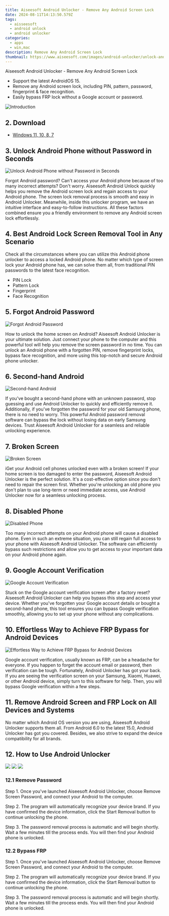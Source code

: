 ```yaml
---
title: Aiseesoft Android Unlocker - Remove Any Android Screen Lock
date: 2024-08-11T14:13:50.579Z
tags: 
  - aisseesoft
  - android unlock
  - android unlocker
categories: 
  - apps
  - win,mac
description: Remove Any Android Screen Lock
thumbnail: https://www.aiseesoft.com/images/android-unlocker/unlock-android-phone.svg
---
```


Aiseesoft Android Unlocker - Remove Any Android Screen Lock

- Support the latest AndroidOS 15.
- Remove any Android screen lock, including PIN, pattern, password, fingerprint & face recognition.
- Easily bypass FRP lock without a Google account or password.

![Introduction](https://www.aiseesoft.com/images/android-unlocker/unlock-android-phone.svg)

## 2. Download

- [Windows 11, 10, 8, 7](https://secure.2checkout.com/order/checkout.php?PRODS=45967567&QTY=1&CART=1&COUPON=AISEOHC&CARD=1&DESIGN_TYPE=2&SHORT_FORM=1&AFFILIATE=108875)

## 3. Unlock Android Phone without Password in Seconds

![Unlock Android Phone without Password in Seconds](https://www.aiseesoft.com/images/android-unlocker/remove-screen-lock.svg)

Forgot Android password? Can't access your Android phone because of too many incorrect attempts? Don't worry. Aiseesoft Android Unlock quickly helps you remove the Android screen lock and regain access to your Android phone. The screen lock removal process is smooth and easy in Android Unlocker. Meanwhile, inside this unlocker program, we have an intuitive interface and easy-to-follow instructions. All these factors combined ensure you a friendly environment to remove any Android screen lock effortlessly.

## 4. Best Android Lock Screen Removal Tool in Any Scenario

Check all the circumstances where you can utilize this Android phone unlocker to access a locked Android phone. No matter which type of screen lock your Android phone has, we can solve them all, from traditional PIN passwords to the latest face recognition.

-   PIN Lock
-   Pattern Lock
-   Fingerprint
-   Face Recognition

## 5. Forgot Android Password

![Forgot Android Password](https://www.aiseesoft.com/images/android-unlocker/android-password-removal.svg)

How to unlock the home screen on Android? Aiseesoft Android Unlocker is your ultimate solution. Just connect your phone to the computer and this powerful tool will help you remove the screen password in no time. You can unlock an Android phone with a forgotten PIN, remove fingerprint locks, bypass face recognition, and more using this top-notch and secure Android phone unlocker.

## 6. Second-hand Android

![Second-hand Android](https://www.aiseesoft.com/images/android-unlocker/second-hand-android.svg)

If you've bought a second-hand phone with an unknown password, stop guessing and use Android Unlocker to quickly and efficiently remove it. Additionally, if you've forgotten the password for your old Samsung phone, there is no need to worry. This powerful Android password removal software can bypass the lock without losing data on early Samsung devices. Trust Aiseesoft Android Unlocker for a seamless and reliable unlocking experience.

## 7. Broken Screen

![Broken Screen](https://www.aiseesoft.com/images/android-unlocker/broken-android-screen.png)

iGet your Android cell phones unlocked even with a broken screen! If your home screen is too damaged to enter the password, Aiseesoft Android Unlocker is the perfect solution. It's a cost-effective option since you don't need to repair the screen first. Whether you're unlocking an old phone you don't plan to use long-term or need immediate access, use Android Unlocker now for a seamless unlocking process.

## 8. Disabled Phone

![Disabled Phone](https://www.aiseesoft.com/images/android-unlocker/disabled-android.svg)

Too many incorrect attempts on your Android phone will cause a disabled phone. Even in such an extreme situation, you can still regain full access to your phone with Aiseesoft Android Unlocker. The software can efficiently bypass such restrictions and allow you to get access to your important data on your Android phone again.

## 9. Google Account Verification

![Google Account Verification](https://www.aiseesoft.com/images/android-unlocker/google-account-verification.svg)

Stuck on the Google account verification screen after a factory reset? Aiseesoft Android Unlocker can help you bypass this step and access your device. Whether you've forgotten your Google account details or bought a second-hand phone, this tool ensures you can bypass Google verification smoothly, allowing you to set up your phone without any complications.

## 10. Effortless Way to Achieve FRP Bypass for Android Devices

![Effortless Way to Achieve FRP Bypass for Android Devices](https://www.aiseesoft.com/images/android-unlocker/bypass-frp.svg)

Google account verification, usually known as FRP, can be a headache for everyone. If you happen to forget the account email or password, then verification can be tough. Fortunately, Android Unlocker has got your back. If you are seeing the verification screen on your Samsung, Xiaomi, Huawei, or other Android device, simply turn to this software for help. Then, you will bypass Google verification within a few steps.

## 11. Remove Android Screen and FRP Lock on All Devices and Systems

No matter which Android OS version you are using, Aiseesoft Android Unlocker supports them all. From Android 6.0 to the latest 15.0, Android Unlocker has got you covered. Besides, we also strive to expand the device compatibility for all brands.

## 12. How to Use Android Unlocker

![](https://www.aiseesoft.com/images/android-unlocker/start-removing-screen-lock.jpg)
![](https://www.aiseesoft.com/images/android-unlocker/screen-lock-removal-succeeds.jpg)
![](https://www.aiseesoft.com/images/android-unlocker/select-remove-screen-password.jpg)

### 12.1 Remove Password

Step 1. Once you've launched Aiseesoft Android Unlocker, choose Remove Screen Password, and connect your Android to the computer.

Step 2. The program will automatically recognize your device brand. If you have confirmed the device information, click the Start Removal button to continue unlocking the phone.

Step 3. The password removal process is automatic and will begin shortly. Wait a few minutes till the process ends. You will then find your Android phone is unlocked.

### 12.2 Bypass FRP

Step 1. Once you've launched Aiseesoft Android Unlocker, choose Remove Screen Password, and connect your Android to the computer.

Step 2. The program will automatically recognize your device brand. If you have confirmed the device information, click the Start Removal button to continue unlocking the phone.

Step 3. The password removal process is automatic and will begin shortly. Wait a few minutes till the process ends. You will then find your Android phone is unlocked.